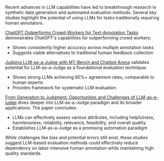 Recent advances in LLM capabilities have led to breakthrough research in synthetic data generation and automated evaluation methods. Several key studies highlight the potential of using LLMs for tasks traditionally requiring human annotators.

[ChatGPT Outperforms Crowd-Workers for Text-Annotation Tasks](https://arxiv.org/abs/2303.15056) demonstrates ChatGPT's capabilities for outperforming crowd workers:

  - Shows consistently higher accuracy across multiple annotation tasks
  - Suggests viable alternatives to traditional human feedback collection

[Judging LLM-as-a-Judge with MT-Bench and Chatbot Arena](https://arxiv.org/abs/2306.05685) validates potential for LLM-as-a-Judge as a foundational evaluation technique:

  - Shows strong LLMs achieving 80%+ agreement rates, comparable to human experts
  - Provides framework for systematic LLM evaluation

[From Generation to Judgment: Opportunities and Challenges of LLM-as-a-judge](https://arxiv.org/abs/2411.16594) dives deeper into LLM-as-a-Judge paradigm and its broader applications. The paper concludes:

  - LLMs can effectively assess various attributes, including helpfulness, harmlessness, reliability, relevance, feasibility, and overall quality.
  - Establishes LLM-as-a-Judge as a promising automation paradigm


While challenges like bias and potential errors still exist, these studies suggest LLM-based evaluation methods could effectively reduce dependency on labor-intensive human annotation while maintaining high quality standards.
